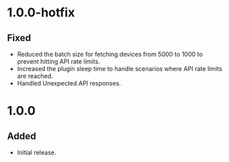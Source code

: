 # 1.0.0-hotfix
## Fixed
- Reduced the batch size for fetching devices from 5000 to 1000 to prevent hitting API rate limits.
- Increased the plugin sleep time to handle scenarios where API rate limits are reached.
- Handled Unexpected API responses.

# 1.0.0
## Added
- Initial release.